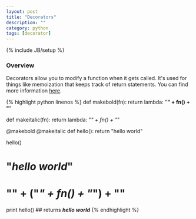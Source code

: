 ```yaml
---
layout: post
title: "Decorators"
description: ""
category: python
tags: [decorator]
---
```

{% include JB/setup %}

<!-- Overview -->
<h3>Overview</h3>

Decorators allow you to modify a function when it gets called. It's used for things like memoization that keeps track of return statements. You can find more information [here](http://simeonfranklin.com/blog/2012/jul/1/python-decorators-in-12-steps/).

{% highlight python linenos %}
def makebold(fn):
    return lambda: "<b>" + fn() + "</b>"

def makeitalic(fn):
    return lambda: "<i>" + fn() + "</i>"

@makebold
@makeitalic
def hello():
    return "hello world"

hello()
# "<b><i>hello world</i></b>"
# "<b>" + ("<i>" + fn() + "</i>") + "</b>"


print hello() ## returns <b><i>hello world</i></b>
{% endhighlight %}